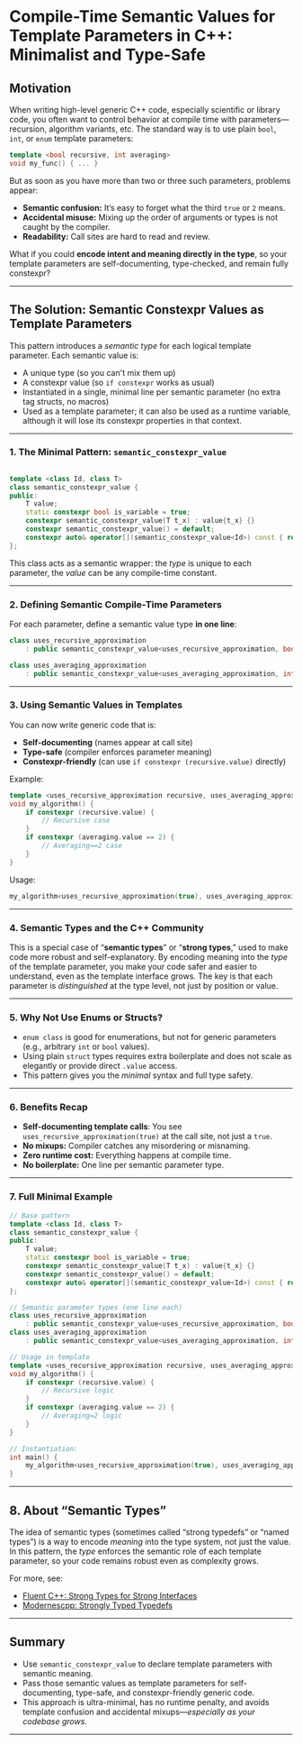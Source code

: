 
# Compile-Time Semantic Values for Template Parameters in C++: Minimalist and Type-Safe

## Motivation

When writing high-level generic C++ code, especially scientific or library code, you often want to control behavior at compile time with parameters—recursion, algorithm variants, etc.
The standard way is to use plain `bool`, `int`, or `enum` template parameters:

```cpp
template <bool recursive, int averaging>
void my_func() { ... }
```

But as soon as you have more than two or three such parameters, problems appear:

* **Semantic confusion:** It’s easy to forget what the third `true` or `2` means.
* **Accidental misuse:** Mixing up the order of arguments or types is not caught by the compiler.
* **Readability:** Call sites are hard to read and review.

What if you could **encode intent and meaning directly in the type**, so your template parameters are self-documenting, type-checked, and remain fully constexpr?

---

## The Solution: Semantic Constexpr Values as Template Parameters

This pattern introduces a *semantic type* for each logical template parameter.
Each semantic value is:

* A unique type (so you can't mix them up)
* A constexpr value (so `if constexpr` works as usual)
* Instantiated in a single, minimal line per semantic parameter (no extra tag structs, no macros)
* Used as a template parameter; it can also be used as a runtime variable, although it will lose its constexpr properties in that context.

---

### 1. The Minimal Pattern: `semantic_constexpr_value`

```cpp

template <class Id, class T>
class semantic_constexpr_value {
public:
    T value;
    static constexpr bool is_variable = true;
    constexpr semantic_constexpr_value(T t_x) : value{t_x} {}
    constexpr semantic_constexpr_value() = default;
    constexpr auto& operator[](semantic_constexpr_value<Id>) const { return *this; }
};
```

This class acts as a semantic wrapper: the *type* is unique to each parameter, the *value* can be any compile-time constant.

---

### 2. Defining Semantic Compile-Time Parameters

For each parameter, define a semantic value type **in one line**:

```cpp
class uses_recursive_approximation
    : public semantic_constexpr_value<uses_recursive_approximation, bool> {};

class uses_averaging_approximation
    : public semantic_constexpr_value<uses_averaging_approximation, int> {};
```

---

### 3. Using Semantic Values in Templates

You can now write generic code that is:

* **Self-documenting** (names appear at call site)
* **Type-safe** (compiler enforces parameter meaning)
* **Constexpr-friendly** (can use `if constexpr (recursive.value)` directly)

Example:

```cpp
template <uses_recursive_approximation recursive, uses_averaging_approximation averaging>
void my_algorithm() {
    if constexpr (recursive.value) {
        // Recursive case
    }
    if constexpr (averaging.value == 2) {
        // Averaging==2 case
    }
}
```

Usage:

```cpp
my_algorithm<uses_recursive_approximation(true), uses_averaging_approximation(2)>();
```

---

### 4. Semantic Types and the C++ Community

This is a special case of “**semantic types**” or “**strong types**,” used to make code more robust and self-explanatory.
By encoding meaning into the *type* of the template parameter, you make your code safer and easier to understand, even as the template interface grows.
The key is that each parameter is *distinguished* at the type level, not just by position or value.

---

### 5. Why Not Use Enums or Structs?

* `enum class` is good for enumerations, but not for generic parameters (e.g., arbitrary `int` or `bool` values).
* Using plain `struct` types requires extra boilerplate and does not scale as elegantly or provide direct `.value` access.
* This pattern gives you the *minimal* syntax and full type safety.

---

### 6. Benefits Recap

* **Self-documenting template calls**: You see `uses_recursive_approximation(true)` at the call site, not just a `true`.
* **No mixups:** Compiler catches any misordering or misnaming.
* **Zero runtime cost:** Everything happens at compile time.
* **No boilerplate:** One line per semantic parameter type.

---

### 7. Full Minimal Example

```cpp
// Base pattern
template <class Id, class T>
class semantic_constexpr_value {
public:
    T value;
    static constexpr bool is_variable = true;
    constexpr semantic_constexpr_value(T t_x) : value{t_x} {}
    constexpr semantic_constexpr_value() = default;
    constexpr auto& operator[](semantic_constexpr_value<Id>) const { return *this; }
};

// Semantic parameter types (one line each)
class uses_recursive_approximation
    : public semantic_constexpr_value<uses_recursive_approximation, bool> {};
class uses_averaging_approximation
    : public semantic_constexpr_value<uses_averaging_approximation, int> {};

// Usage in template
template <uses_recursive_approximation recursive, uses_averaging_approximation averaging>
void my_algorithm() {
    if constexpr (recursive.value) {
        // Recursive logic
    }
    if constexpr (averaging.value == 2) {
        // Averaging=2 logic
    }
}

// Instantiation:
int main() {
    my_algorithm<uses_recursive_approximation(true), uses_averaging_approximation(2)>();
}
```

---

## 8. About “Semantic Types”

The idea of semantic types (sometimes called “strong typedefs” or “named types”) is a way to encode *meaning* into the type system, not just the value.
In this pattern, the *type* enforces the semantic role of each template parameter, so your code remains robust even as complexity grows.

For more, see:

* [Fluent C++: Strong Types for Strong Interfaces](https://www.fluentcpp.com/2016/12/08/strong-types-for-strong-interfaces/)
* [Modernescpp: Strongly Typed Typedefs](https://www.modernescpp.com/index.php/strongly-typed-typedefs/)

---

## Summary

* Use `semantic_constexpr_value` to declare template parameters with semantic meaning.
* Pass those semantic values as template parameters for self-documenting, type-safe, and constexpr-friendly generic code.
* This approach is ultra-minimal, has no runtime penalty, and avoids template confusion and accidental mixups—*especially as your codebase grows*.

---

